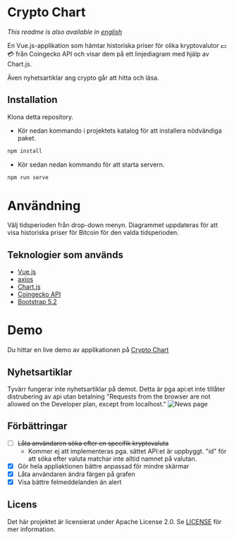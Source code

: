 # Crypto Chart
_This readme is also available in [english](README_ENG.md)_

En Vue.js-applikation som hämtar historiska priser för olika kryptovalutor :dollar: :credit_card: från Coingecko API och visar dem på ett linjediagram med hjälp av Chart.js.

Även nyhetsartiklar ang crypto går att hitta och läsa. 

## Installation
Klona detta repository.
* Kör nedan kommando i projektets katalog för att installera nödvändiga paket.
```javascript
npm install
``` 

* Kör sedan nedan kommando för att starta servern.
```javascript
npm run serve
```


# Användning
Välj tidsperioden från drop-down menyn.
Diagrammet uppdateras för att visa historiska priser för Bitcoin för den valda tidsperioden.

## Teknologier som används
* [Vue.js](https://vuejs.org/)
* [axios](https://github.com/axios/axios)
* [Chart.js](https://www.chartjs.org/)
* [Coingecko API](https://www.coingecko.com/en/api/documentation)
* [Bootstrap 5.2](https://getbootstrap.com/docs/5.2/getting-started/introduction/)

# Demo
Du hittar en live demo av applikationen på [Crypto Chart](cryptchartapp.netlify.app)

## Nyhetsartiklar
Tyvärr fungerar inte nyhetsartiklar på demot. Detta är pga api:et inte tillåter distrubering av api utan betalning
    "Requests from the browser are not allowed on the Developer plan, except from localhost."
![News page](https://media.giphy.com/media/v1.Y2lkPTc5MGI3NjExZDU5M2FkNmU1ODZlN2MyMDlkMjk3ZDFiMDRjNDliNjgxZmM2MzIzZCZlcD12MV9pbnRlcm5hbF9naWZzX2dpZklkJmN0PWc/kgnjhTshlmH2ktFTGe/giphy.gif)
## Förbättringar

- [ ] ~~Låta användaren söka efter en specifik kryptovaluta~~
    - Kommer ej att implementeras pga. sättet API:et är uppbyggt. "id" för att söka efter valuta matchar inte alltid namnet på valutan.
- [X] Gör hela appliaktionen bättre anpassad för mindre skärmar
- [X] Låta användaren ändra färgen på grafen
- [X] Visa bättre felmeddelanden än alert

## Licens
Det här projektet är licensierat under Apache License 2.0. Se  [LICENSE](LICENSE) för mer information.
